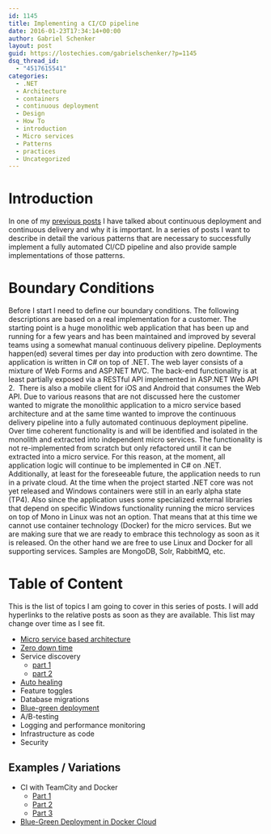 ```yaml
---
id: 1145
title: Implementing a CI/CD pipeline
date: 2016-01-23T17:34:14+00:00
author: Gabriel Schenker
layout: post
guid: https://lostechies.com/gabrielschenker/?p=1145
dsq_thread_id:
  - "4517615541"
categories:
  - .NET
  - Architecture
  - containers
  - continuous deployment
  - Design
  - How To
  - introduction
  - Micro services
  - Patterns
  - practices
  - Uncategorized
---
```

# Introduction

In one of my [previous posts](https://lostechies.com/gabrielschenker/2015/08/03/continuous-deployment/ "Continuous deployment") I have talked about continuous deployment and continuous delivery and why it is important. In a series of posts I want to describe in detail the various patterns that are necessary to successfully implement a fully automated CI/CD pipeline and also provide sample implementations of those patterns.

# Boundary Conditions

Before I start I need to define our boundary conditions. The following descriptions are based on a real implementation for a customer. The starting point is a huge monolithic web application that has been up and running for a few years and has been maintained and improved by several teams using a somewhat manual continuous delivery pipeline. Deployments happen(ed) several times per day into production with zero downtime. The application is written in C# on top of .NET. The web layer consists of a mixture of Web Forms and ASP.NET MVC. The back-end functionality is at least partially exposed via a RESTful API implemented in ASP.NET Web API 2.  There is also a mobile client for iOS and Android that consumes the Web API. Due to various reasons that are not discussed here the customer wanted to migrate the monolithic application to a micro service based architecture and at the same time wanted to improve the continuous delivery pipeline into a fully automated continuous deployment pipeline. Over time coherent functionality is and will be identified and isolated in the monolith and extracted into independent micro services. The functionality is not re-implemented from scratch but only refactored until it can be extracted into a micro service. For this reason, at the moment, all application logic will continue to be implemented in C# on .NET. Additionally, at least for the foreseeable future, the application needs to run in a private cloud. At the time when the project started .NET core was not yet released and Windows containers were still in an early alpha state (TP4). Also since the application uses some specialized external libraries that depend on specific Windows functionality running the micro services on top of Mono in Linux was not an option. That means that at this time we cannot use container technology (Docker) for the micro services. But we are making sure that we are ready to embrace this technology as soon as it is released. On the other hand we are free to use Linux and Docker for all supporting services. Samples are MongoDB, Solr, RabbitMQ, etc.

# Table of Content

This is the list of topics I am going to cover in this series of posts. I will add hyperlinks to the relative posts as soon as they are available. This list may change over time as I see fit.

  * [Micro service based architecture](https://lostechies.com/gabrielschenker/2016/01/23/micro-service-based-architecture/ "Micro service based architecture")
  * [Zero down time](https://lostechies.com/gabrielschenker/2016/04/16/zero-downtime/)
  * Service discovery 
      * [part 1](https://lostechies.com/gabrielschenker/2016/01/27/service-discovery/ "Service discovery – part 1")
      * [part 2](https://lostechies.com/gabrielschenker/2016/02/18/service-discovery-part-2/ "Service discovery – part 2")
  * [Auto healing](https://lostechies.com/gabrielschenker/2016/01/29/auto-healing/ "Auto Healing")
  * Feature toggles
  * Database migrations
  * [Blue-green deployment](https://lostechies.com/gabrielschenker/2016/05/23/blue-green-deployment/)
  * A/B-testing
  * Logging and performance monitoring
  * Infrastructure as code
  * Security

## Examples / Variations

  * CI with TeamCity and Docker 
      * [Part 1](https://lostechies.com/gabrielschenker/2016/03/22/ci-with-teamcity-and-docker/ "CI with TeamCity and Docker")
      * [Part 2](https://lostechies.com/gabrielschenker/2016/03/28/ci-with-teamcity-and-docker-part-2/ "CI with TeamCity and Docker – Part 2")
      * [Part 3](https://lostechies.com/gabrielschenker/2016/04/01/ci-with-teamcity-and-docker-part-3/ "CI with TeamCity and Docker – Part 3")
  * [Blue-Green Deployment in Docker Cloud](https://lostechies.com/gabrielschenker/2016/04/07/blue-green-deployment-in-docker-cloud/)